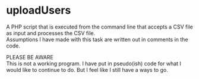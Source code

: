 # uploadUsers

A PHP script that is executed from the command line that accepts a CSV file as input and processes the CSV file.  
Assumptions I have made with this task are written out in comments in the code.  
  
PLEASE BE AWARE  
This is not a working program. I have put in pseudo(ish) code for what I would like to continue to do. But I feel like I still have a ways to go.
